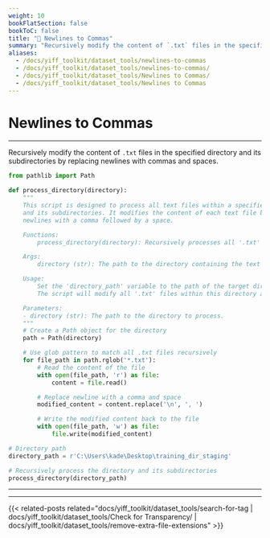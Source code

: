 ```yaml
---
weight: 10
bookFlatSection: false
bookToC: false
title: "🐍 Newlines to Commas"
summary: "Recursively modify the content of `.txt` files in the specified directory and its subdirectories by replacing newlines with commas and spaces."
aliases:
  - /docs/yiff_toolkit/dataset_tools/newlines-to-commas
  - /docs/yiff_toolkit/dataset_tools/newlines-to-commas/
  - /docs/yiff_toolkit/dataset_tools/Newlines to Commas/
  - /docs/yiff_toolkit/dataset_tools/Newlines to Commas
---
```


<!--markdownlint-disable MD025 -->

# Newlines to Commas

---

Recursively modify the content of `.txt` files in the specified directory and its subdirectories by replacing newlines with commas and spaces.

```python
from pathlib import Path

def process_directory(directory):
    """
    This script is designed to process all text files within a specified directory
    and its subdirectories. It modifies the content of each text file by replacing
    newlines with a comma followed by a space.

    Functions:
        process_directory(directory): Recursively processes all '.txt' files in the given directory.

    Args:
        directory (str): The path to the directory containing the text files to be processed.

    Usage:
        Set the 'directory_path' variable to the path of the target directory and run the script.
        The script will modify all '.txt' files within this directory and its subdirectories.

    Parameters:
    - directory (str): The path to the directory to process.
    """
    # Create a Path object for the directory
    path = Path(directory)

    # Use glob pattern to match all .txt files recursively
    for file_path in path.rglob('*.txt'):
        # Read the content of the file
        with open(file_path, 'r') as file:
            content = file.read()

        # Replace newline with a comma and space
        modified_content = content.replace('\n', ', ')

        # Write the modified content back to the file
        with open(file_path, 'w') as file:
            file.write(modified_content)

# Directory path
directory_path = r'C:\Users\kade\Desktop\training_dir_staging'

# Recursively process the directory and its subdirectories
process_directory(directory_path)
```

---

---

{{< related-posts related="docs/yiff_toolkit/dataset_tools/search-for-tag | docs/yiff_toolkit/dataset_tools/Check for Transparency/ | docs/yiff_toolkit/dataset_tools/remove-extra-file-extensions" >}}
